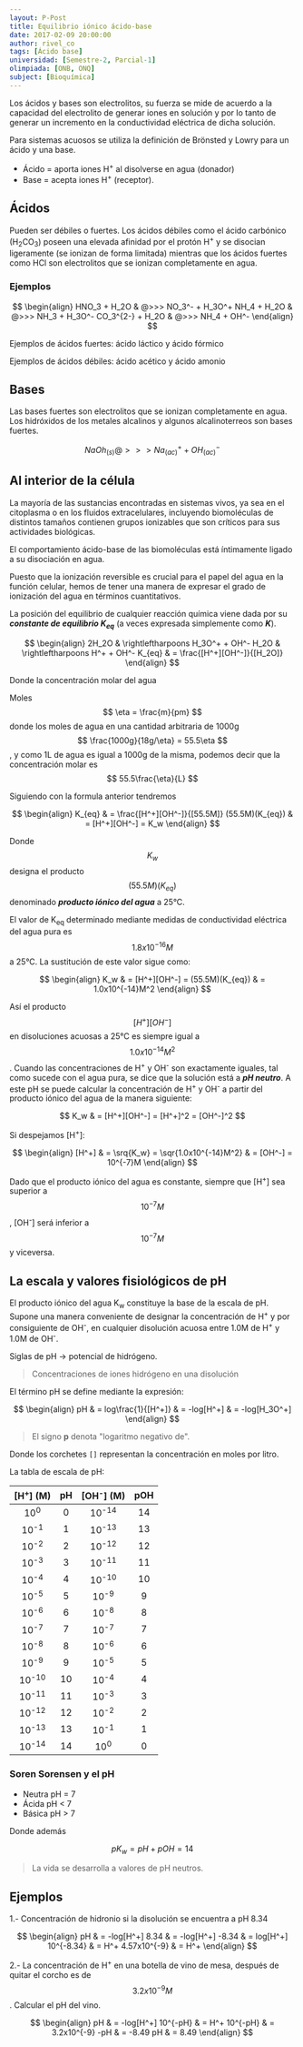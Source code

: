 ```yaml
---
layout: P-Post
title: Equilibrio iónico ácido-base
date: 2017-02-09 20:00:00
author: rivel_co
tags: [Ácido base]
universidad: [Semestre-2, Parcial-1]
olimpiada: [ONB, ONQ]
subject: [Bioquímica]
---
```


Los ácidos y bases son electrolitos, su fuerza se mide de acuerdo a la capacidad del electrolito de generar iones en solución y por lo tanto de generar un incremento en la conductividad eléctrica de dicha solución.

Para sistemas acuosos se utiliza la definición de Brönsted y Lowry para un ácido y una base.

- Ácido = aporta iones H<sup>+</sup> al disolverse en agua (donador)
- Base = acepta iones H<sup>+</sup> (receptor).

## Ácidos

Pueden ser débiles o fuertes. Los ácidos débiles como el ácido carbónico (H<sub>2</sub>CO<sub>3</sub>) poseen una elevada afinidad por el protón H<sup>+</sup> y se disocian ligeramente (se ionizan de forma limitada) mientras que los ácidos fuertes como HCl son electrolitos que se ionizan completamente en agua.

### Ejemplos

$$
\begin{align}
HNO_3 + H_2O & @>>> NO_3^- + H_3O^+
NH_4 + H_2O & @>>> NH_3 + H_3O^-
CO_3^{2-} + H_2O & @>>> NH_4 + OH^-
\end{align}
$$

Ejemplos de ácidos fuertes: ácido láctico y ácido fórmico

Ejemplos de ácidos débiles: ácido acético y ácido amonio

## Bases

Las bases fuertes son electrolitos que se ionizan completamente en agua. Los hidróxidos de los metales alcalinos y algunos alcalinoterreos son bases fuertes.

$$
NaOh_{(s)} @>>> Na_{(ac)}^+ + OH_{(ac)}^-
$$

## Al interior de la célula

La mayoría de las sustancias encontradas en sistemas vivos, ya sea en el citoplasma o en los fluidos extracelulares, incluyendo biomoléculas de distintos tamaños contienen grupos ionizables que son críticos para sus actividades biológicas.

El comportamiento ácido-base de las biomoléculas está íntimamente ligado a su disociación en agua.

Puesto que la ionización reversible es crucial para el papel del agua en la función celular, hemos de tener una manera de expresar el grado de ionización del agua en términos cuantitativos. 

La posición del equilibrio de cualquier reacción química viene dada por su ***constante de equilibrio K<sub>eq</sub>*** (a veces expresada simplemente como ***K***).

$$
\begin{align}
2H_2O & \rightleftharpoons H_3O^+ + OH^-
H_2O & \rightleftharpoons H^+ + OH^-
K_{eq} & = \frac{[H^+][OH^-]}{[H_2O]}
\end{align}
$$

Donde la concentración molar del agua

Moles $$ \eta = \frac{m}{pm} $$ donde los moles de agua en una cantidad arbitraria de 1000g $$ \frac{1000g}{18g/\eta} = 55.5\eta $$ , y como 1L de agua es igual a 1000g de la misma, podemos decir que la concentración molar es $$ 55.5\frac{\eta}{L} $$

Siguiendo con la formula anterior tendremos

$$
\begin{align}
K_{eq} & = \frac{[H^+][OH^-]}{[55.5M]}
(55.5M)(K_{eq}) & = [H^+][OH^-] = K_w
\end{align}
$$

Donde $$ K_w $$ designa el producto $$(55.5M)(K_{eq})$$ denominado ***producto iónico del agua*** a 25°C.

El valor de K<sub>eq</sub> determinado mediante medidas de conductividad eléctrica del agua pura es $$ 1.8x10^{-16}M $$ a 25°C. La sustitución de este valor sigue como:

$$
\begin{align}
 K_w & = [H^+][OH^-] = (55.5M)(K_{eq})
 & = 1.0x10^{-14}M^2
\end{align}
$$

Así el producto $$ [H^+][OH^-] $$ en disoluciones acuosas a 25°C es siempre igual a $$ 1.0x10^{-14}M^2 $$. Cuando las concentraciones de H<sup>+</sup> y OH<sup>-</sup> son exactamente iguales, tal como sucede con el agua pura, se dice que la solución está a ***pH neutro***. A este pH se puede calcular la concentración de H<sup>+</sup> y OH<sup>-</sup> a partir del producto iónico del agua de la manera siguiente:

$$
K_w & = [H^+][OH^-] = [H^+]^2 = [OH^-]^2
$$

Si despejamos [H<sup>+</sup>]:

$$
\begin{align}
 [H^+] & = \srq{K_w} = \sqr{1.0x10^{-14}M^2}
 & = [OH^-] = 10^{-7}M
\end{align}
$$

Dado que el producto iónico del agua es constante, siempre que [H<sup>+</sup>] sea superior a $$ 10^{-7}M $$, [OH<sup>-</sup>] será inferior a $$ 10^{-7}M $$ y viceversa.

## La escala y valores fisiológicos de pH

El producto iónico del agua K<sub>w</sub> constituye la base de la escala de pH. Supone una manera conveniente de designar la concentración de H<sup>+</sup> y por consiguiente de OH<sup>-</sup>, en cualquier disolución acuosa entre 1.0M de H<sup>+</sup> y 1.0M de OH<sup>-</sup>.

Siglas de pH -> potencial de hidrógeno.

> Concentraciones de iones hidrógeno en una disolución

El término pH se define mediante la expresión:

$$
\begin{align}
pH & = log\frac{1}{[H^+]}
 & = -log[H^+]
 & = -log[H_3O^+]
\end{align}
$$

> El signo **p** denota "logaritmo negativo de". 

Donde los corchetes `[]` representan la concentración en moles por litro.

La tabla de escala de pH:

| [H<sup>+</sup>] \(M) | pH | [OH<sup>-</sup>] \(M) | pOH |
|:--------------------:|:--:|:---------------------:|:---:|
| 10<sup>0</sup>       |  0  | 10<sup>-14</sup>     | 14  |
| 10<sup>-1</sup>      |  1  | 10<sup>-13</sup>     | 13  |
| 10<sup>-2</sup>      |  2  | 10<sup>-12</sup>     | 12  |
| 10<sup>-3</sup>      |  3  | 10<sup>-11</sup>     | 11  |
| 10<sup>-4</sup>      |  4  | 10<sup>-10</sup>     | 10  |
| 10<sup>-5</sup>      |  5  | 10<sup>-9</sup>      |  9  |
| 10<sup>-6</sup>      |  6  | 10<sup>-8</sup>      |  8  |
| 10<sup>-7</sup>      |  7  | 10<sup>-7</sup>      |  7  |
| 10<sup>-8</sup>      |  8  | 10<sup>-6</sup>      |  6  |
| 10<sup>-9</sup>      |  9  | 10<sup>-5</sup>      |  5  |
| 10<sup>-10</sup>     | 10  | 10<sup>-4</sup>      |  4  |
| 10<sup>-11</sup>     | 11  | 10<sup>-3</sup>      |  3  |
| 10<sup>-12</sup>     | 12  | 10<sup>-2</sup>      |  2  |
| 10<sup>-13</sup>     | 13  | 10<sup>-1</sup>      |  1  |
| 10<sup>-14</sup>     | 14  | 10<sup>0</sup>       |  0  |

### Soren Sorensen y el pH

- Neutra pH = 7
- Ácida pH < 7
- Básica pH > 7

Donde además 

$$
pK_w = pH + pOH = 14
$$

> La vida se desarrolla a valores de pH neutros.

## Ejemplos

1.- Concentración de hidronio si la disolución se encuentra a pH 8.34

$$
\begin{align}
pH & = -log[H^+]
8.34 & = -log[H^+]
-8.34 & = log[H^+]
10^{-8.34} & = H^+
4.57x10^{-9} & = H^+
\end{align}
$$

2.- La concentración de H<sup>+</sup> en una botella de vino de mesa, después de quitar el corcho es de $$ 3.2x10^{-9}M $$. Calcular el pH del vino.

$$
\begin{align}
pH & = -log[H^+]
10^{-pH} & = H^+
10^{-pH} & = 3.2x10^{-9}
-pH & = -8.49
pH & = 8.49
\end{align}
$$